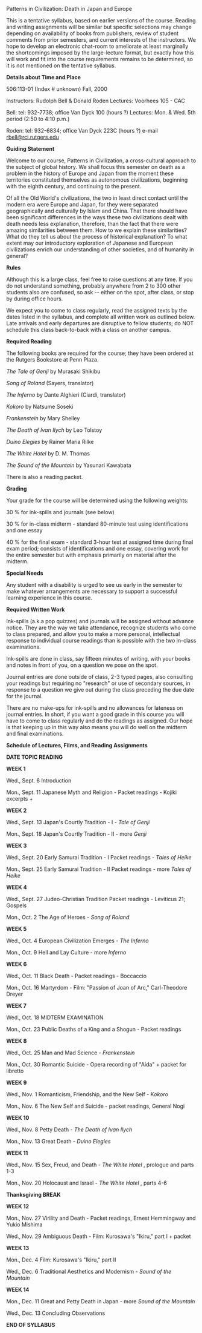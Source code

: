 Patterns in Civilization: Death in Japan and Europe

This is a tentative syllabus, based on earlier versions of the course. Reading
and writing assignments will be similar but specific selections may change
depending on availability of books from publishers, review of student comments
from prior semesters, and current interests of the instructors. We hope to
develop an electronic chat-room to ameliorate at least marginally the
shortcomings imposed by the large-lecture format, but exactly how this will
work and fit into the course requirements remains to be determined, so it is
not mentioned on the tentative syllabus.  

  
  

**Details about Time and Place**

506:113-01 (Index # unknown) Fall, 2000

Instructors: Rudolph Bell & Donald Roden Lectures: Voorhees 105 - CAC

Bell: tel: 932-7738; office Van Dyck 100 (hours ?) Lectures: Mon. & Wed. 5th
period (2:50 to 4:10 p.m.)

Roden: tel: 932-6834; office Van Dyck 223C (hours ?) e-mail
rbell@rci.rutgers.edu  
  

**Guiding Statement**

Welcome to our course, Patterns in Civilization, a cross-cultural approach to
the subject of global history. We shall focus this semester on death as a
problem in the history of Europe and Japan from the moment these territories
constituted themselves as autonomous civilizations, beginning with the eighth
century, and continuing to the present.  

Of all the Old World's civilizations, the two in least direct contact until
the modern era were Europe and Japan, for they were separated geographically
and culturally by Islam and China. That there should have been significant
differences in the ways these two civilizations dealt with death needs less
explanation, therefore, than the fact that there were amazing similarities
between them. How to we explain these similarities? What do they tell us about
the process of historical explanation? To what extent may our introductory
exploration of Japanese and European civilizations enrich our understanding of
other societies, and of humanity in general?  

**Rules**

Although this is a large class, feel free to raise questions at any time. If
you do not understand something, probably anywhere from 2 to 300 other
students also are confused, so ask -- either on the spot, after class, or stop
by during office hours.  

We expect you to come to class regularly, read the assigned texts by the dates
listed in the syllabus, and complete all written work as outlined below. Late
arrivals and early departures are disruptive to fellow students; do NOT
schedule this class back-to-back with a class on another campus.  

**Required Reading**

The following books are required for the course; they have been ordered at the
Rutgers Bookstore at Penn Plaza.  

_The Tale of Genji_ by Murasaki Shikibu

_Song of Roland_ (Sayers, translator)

_The Inferno_ by Dante Alghieri (Ciardi, translator)

_Kokoro_ by Natsume Soseki

_Frankenstein_ by Mary Shelley

_The Death of Ivan Ilych_ by Leo Tolstoy

_Duino Elegies_ by Rainer Maria Rilke

_The White Hotel_ by D. M. Thomas

_The Sound of the Mountain_ by Yasunari Kawabata  
  
There is also a reading packet.  

**Grading**

Your grade for the course will be determined using the following weights:  

30 % for ink-spills and journals (see below)

30 % for in-class midterm - standard 80-minute test using identifications and
one essay

40 % for the final exam - standard 3-hour test at assigned time during final
exam period; consists of identifications and one essay, covering work for the
entire semester but with emphasis primarily on material after the midterm.  
  

**Special Needs**

Any student with a disability is urged to see us early in the semester to make
whatever arrangements are necessary to support a successful learning
experience in this course.  

**Required Written Work**

Ink-spills (a.k.a pop quizzes) and journals will be assigned without advance
notice. They are the way we take attendance, recognize students who come to
class prepared, and allow you to make a more personal, intellectual response
to individual course readings than is possible with the two in-class
examinations.  
  
Ink-spills are done in class, say fifteen minutes of writing, with your books
and notes in front of you, on a question we pose on the spot.  
  
Journal entries are done outside of class, 2-3 typed pages, also consulting
your readings but requiring no "research" or use of secondary sources, in
response to a question we give out during the class preceding the due date for
the journal.  
  
There are no make-ups for ink-spills and no allowances for lateness on journal
entries. In short, if you want a good grade in this course you will have to
come to class regularly and do the readings as assigned. Our hope is that
keeping up in this way also means you will do well on the midterm and final
examinations.  
  
  
**Schedule of Lectures, Films, and Reading Assignments**  
  

**DATE TOPIC READING**  

**WEEK 1**  

Wed., Sept. 6 Introduction  
  
Mon., Sept. 11 Japanese Myth and Religion - Packet readings - Kojiki excerpts
+  
  

**WEEK 2**  

Wed., Sept. 13 Japan's Courtly Tradition - I _\- Tale of Genji_  
  
Mon., Sept. 18 Japan's Courtly Tradition - II - more _Genji_  
  

**WEEK 3**  
  
Wed., Sept. 20 Early Samurai Tradition - I Packet readings - _Tales of Heike_  
  
Mon., Sept. 25 Early Samurai Tradition - II Packet readings - more _Tales of
Heike_  
  

**WEEK 4**  
  
Wed., Sept. 27 Judeo-Christian Tradition Packet readings - Leviticus 21;
Gospels

Mon., Oct. 2 The Age of Heroes - _Song of Roland_  
  

**WEEK 5**

Wed., Oct. 4 European Civilization Emerges - _The Inferno_  
  
Mon., Oct. 9 Hell and Lay Culture - more _Inferno_  

**WEEK 6**  
  
Wed., Oct. 11 Black Death - Packet readings - Boccaccio  
  
Mon., Oct. 16 Martyrdom - Film: "Passion of Joan of Arc," Carl-Theodore Dreyer  

**WEEK 7**  
  
Wed., Oct. 18 MIDTERM EXAMINATION

Mon., Oct. 23 Public Deaths of a King and a Shogun - Packet readings  

**WEEK 8**

Wed., Oct. 25 Man and Mad Science - _Frankenstein_  
  
Mon., Oct. 30 Romantic Suicide - Opera recording of "Aida" + packet for
libretto  

**WEEK 9**  
  
Wed., Nov. 1 Romanticism, Friendship, and the New Self - _Kokoro_  
  
Mon., Nov. 6 The New Self and Suicide - packet readings, General Nogi  

**WEEK 10**

Wed., Nov. 8 Petty Death - _The Death of Ivan Ilych_  
  
Mon., Nov. 13 Great Death - _Duino Elegies_  

**WEEK 11**  
  
Wed., Nov. 15 Sex, Freud, and Death - _The White Hotel_ , prologue and parts
1-3

Mon., Nov. 20 Holocaust and Israel - _The White Hotel_ , parts 4-6  

**Thanksgiving BREAK**

  
  

**WEEK 12**  
  
Mon., Nov. 27 Virility and Death - Packet readings, Ernest Hemmingway and
Yukio Mishima  
  
Wed., Nov. 29 Ambiguous Death - Film: Kurosawa's "Ikiru," part I + packet  

**WEEK 13**  
  
Mon., Dec. 4 Film: Kurosawa's "Ikiru," part II

Wed., Dec. 6 Traditional Aesthetics and Modernism - _Sound of the Mountain_  

**WEEK 14**  

Mon., Dec. 11 Great and Petty Death in Japan - more _Sound of the Mountain_  
  
Wed., Dec. 13 Concluding Observations

  
  
  
  

**END OF SYLLABUS**

